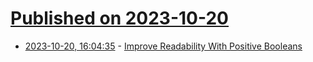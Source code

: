 # [Published on 2023-10-20](index.md)

* [2023-10-20, 16:04:35](https://lobste.rs/s/jjvxyd/improve_readability_with_positive) - [Improve Readability With Positive Booleans](https://testing.googleblog.com/2023/10/improve-readability-with-positive.html)
